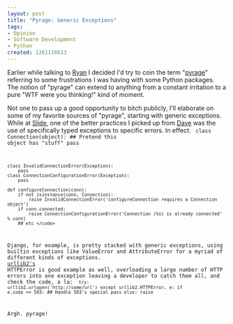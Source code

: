 ```yaml
--- 
layout: post
title: "Pyrage: Generic Exceptions"
tags: 
- Opinion
- Software Development
- Python
created: 1261116613
---
```

Earlier while talking to <a id="aptureLink_obXTzaiLXt" href="http://bitbucket.org/which_linden/">Ryan</a> I decided I'd try to coin the term "<a id="aptureLink_kDiulq8xAO" href="http://search.twitter.com/search?q=pyrage">pyrage</a>" referring to some frustrations I was having with some Python packages. The notion of "pyrage" can extend to anything from a constant irritation to a pure "WTF were you thinking!" kind of moment.

Not one to pass up a good opportunity to bitch publicly, I'll elaborate on some of my favorite sources of "pyrage", starting with generic exceptions. While at <a id="aptureLink_KugjVYAv84" href="http://www.crunchbase.com/company/slide">Slide</a>, one of the better practices I picked up from <a id="aptureLink_rgxVh01Btf" href="http://twitter.com/stuffonfire">Dave</a> was the use of specifically typed exceptions to specific errors. In effect:
<code type="python">
    class Connection(object):
        ## Pretend this object has "stuff"
        pass

    class InvalidConnectionError(Exception):
        pass
    class ConnectionConfigurationError(Exception):
        pass
        
    def configureConnection(conn):
        if not isinstance(conn, Connection):
            raise InvalidConnectionError('configureConnection requires a Connection object')
        if conn.connected:
            raise ConnectionConfigurationError('Connection (%s) is already connected' % conn)
        ## etc </code>

Django, for example, is pretty stacked with generic exceptions, using builtin  exceptions like ValueError and AttributeError for a myriad of different kinds of exceptions. <a id="aptureLink_juWqt9ZOeK" href="http://docs.python.org/library/urllib2.html">urllib2's</a> HTTPError is good example as well, overloading a large number 
of HTTP errors into one exception leaving a developer to catch them all, and check the code, a la: <code type="python">
    try:
        urllib2.urlopen('http://some/url')
    except urllib2.HTTPError, e:
        if e.code == 503:
            ## Handle 503's special
            pass
        else:
            raise</code>

Argh. pyrage!
<!--break-->
